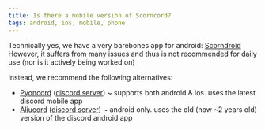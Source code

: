 ```yaml
---
title: Is there a mobile version of Scorncord?
tags: android, ios, mobile, phone
---
```


Technically yes, we have a very barebones app for android: [Scorndroid](<https://github.com/Scorncord/Scorndroid>)
However, it suffers from many issues and thus is not recommended for daily use (nor is it actively being worked on)

Instead, we recommend the following alternatives:
- [Pyoncord](<https://github.com/pyoncord/Pyoncord>) ([discord server](<https://discord.gg/XjYgWXHb9Q>)) ~ supports both android & ios. uses the latest discord mobile app
- [Aliucord](<https://aliucord.com>) ([discord server](<https://discord.gg/EsNDvBaHVU>)) ~ android only. uses the old (now ~2 years old) version of the discord android app
